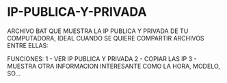 # IP-PUBLICA-Y-PRIVADA
ARCHIVO BAT QUE MUESTRA LA IP PUBLICA Y PRIVADA DE TU COMPUTADORA, IDEAL CUANDO SE QUIERE COMPARTIR ARCHIVOS ENTRE ELLAS:

FUNCIONES:
1 - VER IP PUBLICA Y PRIVADA
2 - COPIAR LAS IP
3 - MUESTRA OTRA INFORMACION INTERESANTE COMO LA HORA, MODELO, SO...

